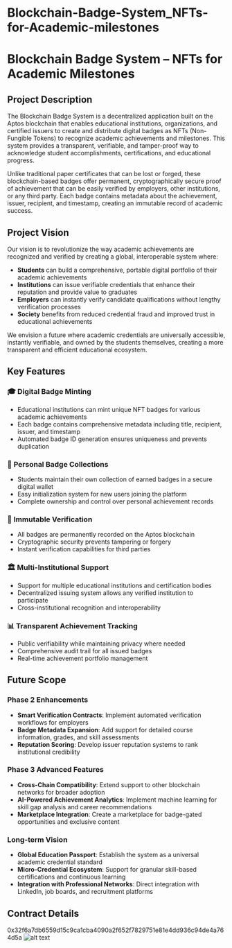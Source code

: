 # Blockchain-Badge-System_NFTs-for-Academic-milestones
# Blockchain Badge System – NFTs for Academic Milestones

## Project Description

The Blockchain Badge System is a decentralized application built on the Aptos blockchain that enables educational institutions, organizations, and certified issuers to create and distribute digital badges as NFTs (Non-Fungible Tokens) to recognize academic achievements and milestones. This system provides a transparent, verifiable, and tamper-proof way to acknowledge student accomplishments, certifications, and educational progress.

Unlike traditional paper certificates that can be lost or forged, these blockchain-based badges offer permanent, cryptographically secure proof of achievement that can be easily verified by employers, other institutions, or any third party. Each badge contains metadata about the achievement, issuer, recipient, and timestamp, creating an immutable record of academic success.

## Project Vision

Our vision is to revolutionize the way academic achievements are recognized and verified by creating a global, interoperable system where:

- **Students** can build a comprehensive, portable digital portfolio of their academic achievements
- **Institutions** can issue verifiable credentials that enhance their reputation and provide value to graduates  
- **Employers** can instantly verify candidate qualifications without lengthy verification processes
- **Society** benefits from reduced credential fraud and improved trust in educational achievements

We envision a future where academic credentials are universally accessible, instantly verifiable, and owned by the students themselves, creating a more transparent and efficient educational ecosystem.

## Key Features

### 🎓 **Digital Badge Minting**
- Educational institutions can mint unique NFT badges for various academic achievements
- Each badge contains comprehensive metadata including title, recipient, issuer, and timestamp
- Automated badge ID generation ensures uniqueness and prevents duplication

### 👤 **Personal Badge Collections**
- Students maintain their own collection of earned badges in a secure digital wallet
- Easy initialization system for new users joining the platform
- Complete ownership and control over personal achievement records

### 🔐 **Immutable Verification**
- All badges are permanently recorded on the Aptos blockchain
- Cryptographic security prevents tampering or forgery
- Instant verification capabilities for third parties

### 🏛️ **Multi-Institutional Support**
- Support for multiple educational institutions and certification bodies
- Decentralized issuing system allows any verified institution to participate
- Cross-institutional recognition and interoperability

### 📊 **Transparent Achievement Tracking**
- Public verifiability while maintaining privacy where needed
- Comprehensive audit trail for all issued badges
- Real-time achievement portfolio management

## Future Scope

### Phase 2 Enhancements
- **Smart Verification Contracts**: Implement automated verification workflows for employers
- **Badge Metadata Expansion**: Add support for detailed course information, grades, and skill assessments
- **Reputation Scoring**: Develop issuer reputation systems to rank institutional credibility

### Phase 3 Advanced Features
- **Cross-Chain Compatibility**: Extend support to other blockchain networks for broader adoption
- **AI-Powered Achievement Analytics**: Implement machine learning for skill gap analysis and career recommendations
- **Marketplace Integration**: Create a marketplace for badge-gated opportunities and exclusive content

### Long-term Vision
- **Global Education Passport**: Establish the system as a universal academic credential standard
- **Micro-Credential Ecosystem**: Support for granular skill-based certifications and continuous learning
- **Integration with Professional Networks**: Direct integration with LinkedIn, job boards, and recruitment platforms

## Contract Details
0x32f6a7db6559d15c9ca1cba4090a2f652f7829751e81e4dd936c94de4a764d5a
![alt text](image-1.png)

